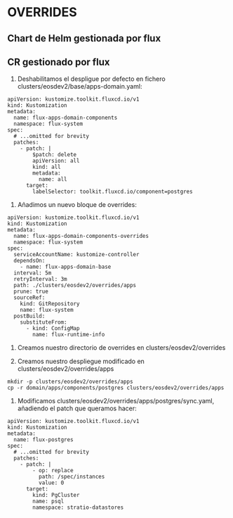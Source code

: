 # OVERRIDES

## Chart de Helm gestionada por flux

## CR gestionado por flux

1. Deshabilitamos el despligue por defecto en fichero clusters/eosdev2/base/apps-domain.yaml:

```
apiVersion: kustomize.toolkit.fluxcd.io/v1
kind: Kustomization
metadata:
  name: flux-apps-domain-components
  namespace: flux-system
spec:
  # ...omitted for brevity
  patches:
    - patch: |
        $patch: delete
        apiVersion: all
        kind: all
        metadata:
          name: all
      target:
        labelSelector: toolkit.fluxcd.io/component=postgres
```

1. Añadimos un nuevo bloque de overrides:

```
apiVersion: kustomize.toolkit.fluxcd.io/v1
kind: Kustomization
metadata:
  name: flux-apps-domain-components-overrides
  namespace: flux-system
spec:
  serviceAccountName: kustomize-controller
  dependsOn:
    - name: flux-apps-domain-base
  interval: 5m
  retryInterval: 3m
  path: ./clusters/eosdev2/overrides/apps
  prune: true
  sourceRef:
    kind: GitRepository
    name: flux-system
  postBuild:
    substituteFrom:
      - kind: ConfigMap
        name: flux-runtime-info
```

1. Creamos nuestro directorio de overrides en clusters/eosdev2/overrides

1. Creamos nuestro despliegue modificado en clusters/eosdev2/overrides/apps

```
mkdir -p clusters/eosdev2/overrides/apps
cp -r domain/apps/components/postgres clusters/eosdev2/overrides/apps
```

1. Modificamos clusters/eosdev2/overrides/apps/postgres/sync.yaml, añadiendo el patch que queramos hacer:

```
apiVersion: kustomize.toolkit.fluxcd.io/v1
kind: Kustomization
metadata:
  name: flux-postgres
spec:
  # ...omitted for brevity
  patches:
    - patch: |
        - op: replace
          path: /spec/instances
          value: 0
      target:
        kind: PgCluster
        name: psql
        namespace: stratio-datastores
```

